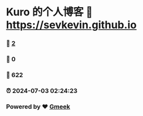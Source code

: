 # Kuro 的个人博客 :link: https://sevkevin.github.io 
### :page_facing_up: [2](https://sevkevin.github.io/tag.html) 
### :speech_balloon: 0 
### :hibiscus: 622 
### :alarm_clock: 2024-07-03 02:24:23 
### Powered by :heart: [Gmeek](https://github.com/Meekdai/Gmeek)
